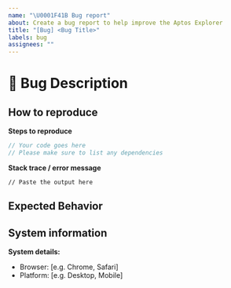 ```yaml
---
name: "\U0001F41B Bug report"
about: Create a bug report to help improve the Aptos Explorer
title: "[Bug] <Bug Title>"
labels: bug
assignees: ""
---
```


# 🐛 Bug Description

<!--
  A clear description of what the bug is.
-->

## How to reproduce

**Steps to reproduce**

```typescript
// Your code goes here
// Please make sure to list any dependencies
```

**Stack trace / error message**

```
// Paste the output here
```

## Expected Behavior

<!--
  A clear description of what the expected behavior is
-->

## System information

**System details:**

- Browser: [e.g. Chrome, Safari]
- Platform: [e.g. Desktop, Mobile]

